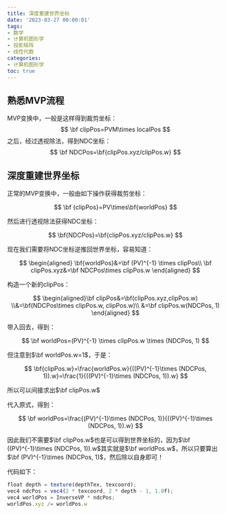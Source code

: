 ```yaml
---
title: 深度重建世界坐标 
date: '2023-03-27 00:00:01'
tags: 
- 数学
- 计算机图形学
- 投影矩阵
- 线性代数
categories:
- 计算机图形学
toc: true
---
```


## 熟悉MVP流程

MVP变换中，一般是这样得到裁剪坐标：
$$
\bf clipPos=PVM\times localPos
$$
之后，经过透视除法，得到NDC坐标：
$$
\bf NDCPos=\bf{clipPos.xyz/clipPos.w}
$$

## 深度重建世界坐标

正常的MVP变换中，一般由如下操作获得裁剪坐标：

$$
\bf {clipPos}=PV\times\bf{worldPos}
$$

然后进行透视除法获得NDC坐标：

$$
\bf{NDCPos}=\bf{clipPos.xyz/clipPos.w}
$$

现在我们需要将NDC坐标逆推回世界坐标，容易知道：

$$
\begin{aligned}
\bf{worldPos}&=\bf (PV)^{-1} \times clipPos\\
\bf clipPos.xyz&=\bf NDCPos\times clipPos.w
\end{aligned}
$$

构造一个新的clipPos：

$$
\begin{aligned}\bf
clipPos&=\bf(clipPos.xyz,clipPos.w)
\\&=\bf(NDCPos\times clipPos.w, clipPos.w)\\
&=\bf clipPos.w(NDCPos, 1)
\end{aligned}
$$

带入回去，得到：

$$
\bf worldPos=(PV)^{-1} \times clipPos.w \times (NDCPos, 1)
$$

但注意到$\bf worldPos.w=1$，于是：

$$
\bf{clipPos.w}=\frac{worldPos.w}{((PV)^{-1}\times (NDCPos, 1)).w}=\frac{1}{((PV)^{-1}\times (NDCPos, 1)).w}
$$

所以可以间接求出$\bf clipPos.w$

代入原式，得到：

$$
\bf worldPos=\frac{(PV)^{-1}\times (NDCPos, 1)}{((PV)^{-1}\times (NDCPos, 1)).w}
$$

因此我们不需要$\bf clipPos.w$也是可以得到世界坐标的，因为$\bf ((PV)^{-1}\times (NDCPos, 1)).w$其实就是$\bf worldPos.w$，所以只要算出$\bf (PV)^{-1}\times (NDCPos, 1)$，然后除以自身即可！

代码如下：

```jsx
float depth = texture(depthTex, texcoord);
vec4 ndcPos = vec4(2 * texcoord, 2 * depth - 1, 1.0f);
vec4 worldPos = InverseVP * ndcPos;
worldPos.xyz /= worldPos.w
```